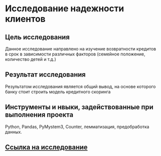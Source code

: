 # Исследование надежности клиентов

## Цель исследования
Данное исследование направлено на изучение возвратности кредитов в срок в зависимости различных факторов (семейное положение, количество детей и т.д.)

## Результат исследования
Результатом исследования является общий вывод, на основе которого банку стоит строить модель кредитного скоринга

## Инструменты и нвыки, задействованные при выполнения проекта
Python, Pandas, PyMystem3, Counter, лемматизация, предобработка данных.

## [Ссылка на исследование](https://github.com/MelnikovSergey91/Project_Yandex.Practicum/blob/bank's-credit-clients/bank's%20credit%20clients.ipynb)
